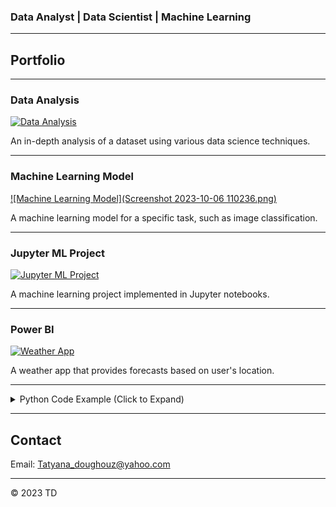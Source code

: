 

### Data Analyst | Data Scientist | Machine Learning

---

## Portfolio


---

### Data Analysis

[![Data Analysis](images/data_analysis_thumbnail.jpg)](http://example.com/)

An in-depth analysis of a dataset using various data science techniques.

---

### Machine Learning Model

[![Machine Learning Model](Screenshot 2023-10-06 110236.png)](sklearn+-+Linear+Regression+-+Practical+Example+(Part+5).ipynb)

A machine learning model for a specific task, such as image classification.


---

### Jupyter ML Project

[![Jupyter ML Project](images/jupyter_ml_project_thumbnail.jpg)](https://github.com/yourusername/your-jupyter-ml-project)

A machine learning project implemented in Jupyter notebooks.

---

### Power BI

[![Weather App](images/weather_app_thumbnail.jpg)](http://example.com/)

A weather app that provides forecasts based on user's location.

---
<details>
<summary>Python Code Example (Click to Expand)</summary>
<pre><code>
# Python code to calculate the sum of two numbers

<details>
<summary>Python Code Example (Click to Expand)</summary>
<pre><code>
# Python code to calculate the sum of two numbers

def calculate_sum(a, b):
    return a + b

result = calculate_sum(5, 7)
print("The sum is:", result)
</code></pre>
</details>

#### Table

| Column 1 | Column 2 |
|----------|----------|
|   Value  |   Value  |
|   Value  |   Value  |
---

### Results

#### Graph

![Graph](images/your_graph.png)
</code></pre>
</details>

---

## Contact

Email: Tatyana_doughouz@yahoo.com


---

&copy; 2023 TD
